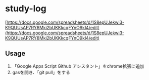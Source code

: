 # study-log
[https://docs.google.com/spreadsheets/d/1S8epUJekwi3-K9QUUsAP7RY8Mki2bUKKkcqFYnO9kI4/edit](https://docs.google.com/spreadsheets/d/1S8epUJekwi3-K9QUUsAP7RY8Mki2bUKKkcqFYnO9kI4/edit)

## Usage
  1. 「Google Apps Script Github アシスタント」をchrome拡張に追加
  2. gasを開き、「git pull」をする
